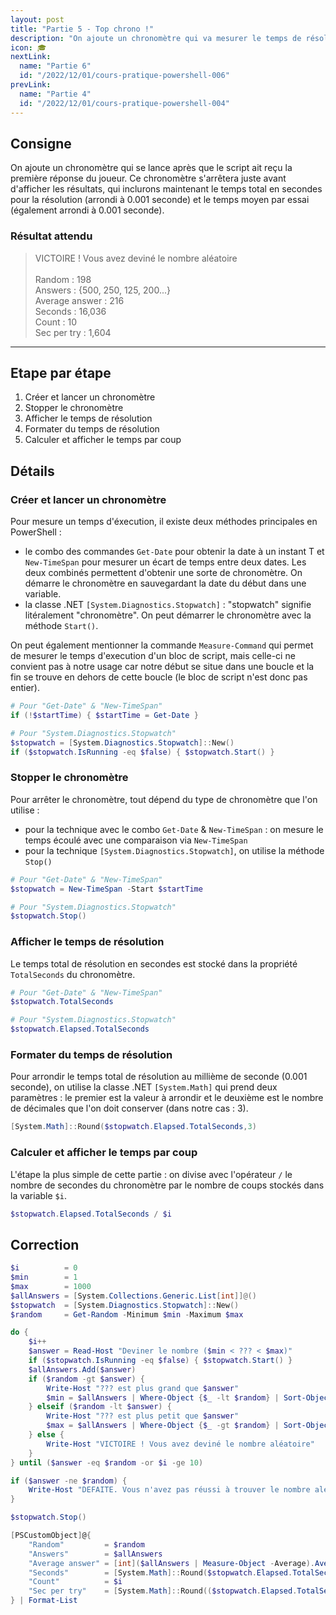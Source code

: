 ```yaml
---
layout: post
title: "Partie 5 - Top chrono !"
description: "On ajoute un chronomètre qui va mesurer le temps de résolution total ainsi que le temps moyen par tentative"
icon: 🎓
nextLink:
  name: "Partie 6"
  id: "/2022/12/01/cours-pratique-powershell-006"
prevLink:
  name: "Partie 4"
  id: "/2022/12/01/cours-pratique-powershell-004"
---
```


## Consigne

On ajoute un chronomètre qui se lance après que le script ait reçu la première réponse du joueur. Ce chronomètre s'arrêtera juste avant d'afficher les résultats, qui inclurons maintenant le temps total en secondes pour la résolution (arrondi à 0.001 seconde) et le temps moyen par essai (également arrondi à 0.001 seconde).

### Résultat attendu

> VICTOIRE ! Vous avez deviné le nombre aléatoire\
> \
> Random         : 198\
> Answers        : {500, 250, 125, 200...}\
> Average answer : 216\
> Seconds        : 16,036\
> Count          : 10\
> Sec per try    : 1,604

---

## Etape par étape

1. Créer et lancer un chronomètre
2. Stopper le chronomètre
3. Afficher le temps de résolution
4. Formater du temps de résolution
5. Calculer et afficher le temps par coup

## Détails

### Créer et lancer un chronomètre

Pour mesure un temps d'éxecution, il existe deux méthodes principales en PowerShell :

- le combo des commandes `Get-Date` pour obtenir la date à un instant T et `New-TimeSpan` pour mesurer un écart de temps entre deux dates. Les deux combinés permettent d'obtenir une sorte de chronomètre. On démarre le chronomètre en sauvegardant la date du début dans une variable.
- la classe .NET `[System.Diagnostics.Stopwatch]` : "stopwatch" signifie litéralement "chronomètre". On peut démarrer le chronomètre avec la méthode `Start()`.

On peut également mentionner la commande `Measure-Command` qui permet de mesurer le temps d'execution d'un bloc de script, mais celle-ci ne convient pas à notre usage car notre début se situe dans une boucle et la fin se trouve en dehors de cette boucle (le bloc de script n'est donc pas entier).

```powershell
# Pour "Get-Date" & "New-TimeSpan"
if (!$startTime) { $startTime = Get-Date }

# Pour "System.Diagnostics.Stopwatch"
$stopwatch = [System.Diagnostics.Stopwatch]::New()
if ($stopwatch.IsRunning -eq $false) { $stopwatch.Start() }
```

### Stopper le chronomètre

Pour arrêter le chronomètre, tout dépend du type de chronomètre que l'on utilise :

- pour la technique avec le combo `Get-Date` & `New-TimeSpan` : on mesure le temps écoulé avec une comparaison via `New-TimeSpan`
- pour la technique `[System.Diagnostics.Stopwatch]`, on utilise la méthode `Stop()`

```powershell
# Pour "Get-Date" & "New-TimeSpan"
$stopwatch = New-TimeSpan -Start $startTime

# Pour "System.Diagnostics.Stopwatch"
$stopwatch.Stop()
```

### Afficher le temps de résolution

Le temps total de résolution en secondes est stocké dans la propriété `TotalSeconds` du chronomètre.

```powershell
# Pour "Get-Date" & "New-TimeSpan"
$stopwatch.TotalSeconds

# Pour "System.Diagnostics.Stopwatch"
$stopwatch.Elapsed.TotalSeconds
```

### Formater du temps de résolution

Pour arrondir le temps total de résolution au millième de seconde (0.001 seconde), on utilise la classe .NET `[System.Math]` qui prend deux paramètres : le premier est la valeur à arrondir et le deuxième est le nombre de décimales que l'on doit conserver (dans notre cas : 3).

```powershell
[System.Math]::Round($stopwatch.Elapsed.TotalSeconds,3)
```

### Calculer et afficher le temps par coup

L'étape la plus simple de cette partie : on divise avec l'opérateur `/` le nombre de secondes du chronomètre par le nombre de coups stockés dans la variable `$i`.

```powershell
$stopwatch.Elapsed.TotalSeconds / $i
```

## Correction

```powershell
$i          = 0
$min        = 1
$max        = 1000
$allAnswers = [System.Collections.Generic.List[int]]@()
$stopwatch  = [System.Diagnostics.Stopwatch]::New()
$random     = Get-Random -Minimum $min -Maximum $max

do {
    $i++
    $answer = Read-Host "Deviner le nombre ($min < ??? < $max)"
    if ($stopwatch.IsRunning -eq $false) { $stopwatch.Start() }
    $allAnswers.Add($answer)
    if ($random -gt $answer) { 
        Write-Host "??? est plus grand que $answer"
        $min = $allAnswers | Where-Object {$_ -lt $random} | Sort-Object | Select-Object -Last 1
    } elseif ($random -lt $answer) {
        Write-Host "??? est plus petit que $answer"
        $max = $allAnswers | Where-Object {$_ -gt $random} | Sort-Object | Select-Object -First 1
    } else {
        Write-Host "VICTOIRE ! Vous avez deviné le nombre aléatoire"
    }
} until ($answer -eq $random -or $i -ge 10)

if ($answer -ne $random) { 
    Write-Host "DEFAITE. Vous n'avez pas réussi à trouver le nombre aléatoire"
}

$stopwatch.Stop()

[PSCustomObject]@{
    "Random"         = $random
    "Answers"        = $allAnswers
    "Average answer" = [int]($allAnswers | Measure-Object -Average).Average
    "Seconds"        = [System.Math]::Round($stopwatch.Elapsed.TotalSeconds,3)
    "Count"          = $i
    "Sec per try"    = [System.Math]::Round(($stopwatch.Elapsed.TotalSeconds / $i),3)
} | Format-List
```
